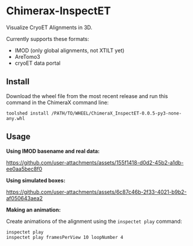 # Chimerax-InspectET

Visualize CryoET Alignments in 3D.

Currently supports these formats:
- IMOD (only global alignments, not XTILT yet)
- AreTomo3
- cryoET data portal

## Install

Download the wheel file from the most recent release and run this command in the ChimeraX command line:

```
toolshed install /PATH/TO/WHEEL/ChimeraX_InspectET-0.0.5-py3-none-any.whl
```

## Usage

**Using IMOD basename and real data:**

https://github.com/user-attachments/assets/155f1418-d0d2-45b2-a1db-ee0aa5bec8f0

**Using simulated boxes:**

https://github.com/user-attachments/assets/6c87c46b-2f33-4021-b9b2-af050643aea2

**Making an animation:**

Create animations of the alignment using the `inspectet play` command:

```
inspectet play
inspectet play framesPerView 10 loopNumber 4
```

  




